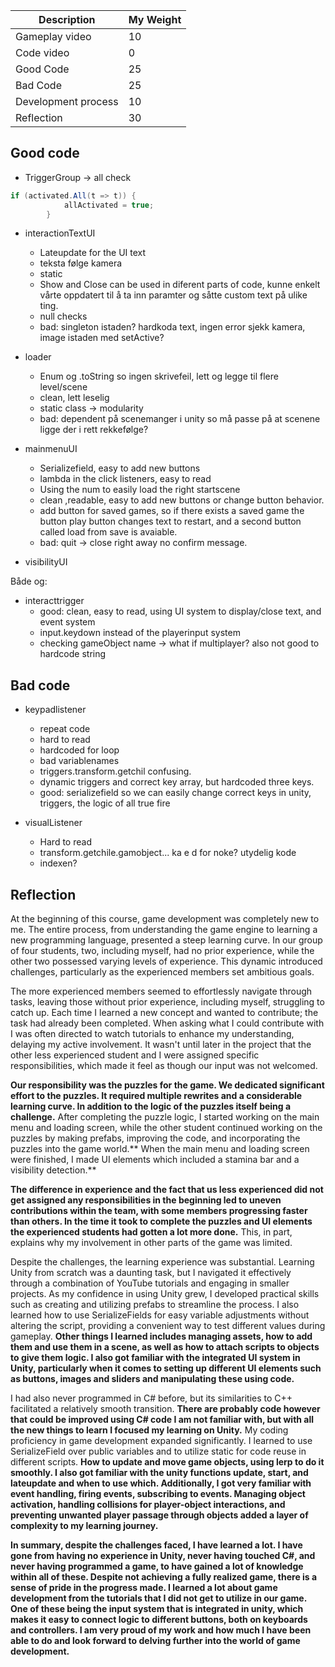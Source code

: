 |Description | My Weight |
|----|----|
|Gameplay video | 10 |
|Code video | 0 |
|Good Code  | 25 |
|Bad Code | 25 |
|Development process | 10 |
|Reflection | 30 |

## Good code
- TriggerGroup -> all check

```cs
if (activated.All(t => t)) {
            allActivated = true;
        }
```

- interactionTextUI
    - Lateupdate for the UI text
    - teksta følge kamera
    - static
    - Show and Close can be used in diferent parts of code, kunne enkelt vårte oppdatert til å ta inn paramter og såtte custom text på ulike ting.
    - null checks
    - bad: singleton istaden? hardkoda text, ingen error sjekk kamera, image istaden med setActive?
  
- loader
    - Enum og .toString so ingen skrivefeil, lett og legge til flere level/scene
    - clean, lett leselig
    - static class -> modularity
    - bad: dependent på scenemanger i unity so må passe på at scenene ligge der i rett rekkefølge?
  
- mainmenuUI
    - Serializefield, easy to add new buttons
    - lambda in the click listeners, easy to read
    - Using the num to easily load the right startscene
    - clean ,readable, easy to add new buttons or change button behavior.
    - add button for saved games, so if there exists a saved game the button play button
      changes text to restart, and a second button called load from save is avaiable.
    - bad: quit -> close right away no confirm message.
 
- visibilityUI


Både og:
- interacttrigger
    - good: clean, easy to read, using UI system to display/close text, and event system
    - input.keydown instead of the playerinput system
    - checking gameObject name -> what if multiplayer? also not good to hardcode string

## Bad code
   
- keypadlistener
    - repeat code
    - hard to read
    - hardcoded for loop
    - bad variablenames
    - triggers.transform.getchil confusing.
    - dynamic triggers and correct key array, but hardcoded three keys.
    - good: serializefield so we can easily change correct keys in unity, triggers, the logic of all true fire
  
- visualListener
    - Hard to read
    - transform.getchile.gamobject... ka e d for noke? utydelig kode
    - indexen?

## Reflection
At the beginning of this course, game development was completely new to me. The entire process, from understanding the game engine to learning a new programming language, presented a steep learning curve. In our group of four students, two, including myself, had no prior experience, while the other two possessed varying levels of experience. This dynamic introduced challenges, particularly as the experienced members set ambitious goals.

The more experienced members seemed to effortlessly navigate through tasks, leaving those without prior experience, including myself, struggling to catch up. Each time I learned a new concept and wanted to contribute; the task had already been completed. When asking what I could contribute with I was often directed to watch tutorials to enhance my understanding, delaying my active involvement. It wasn't until later in the project that the other less experienced student and I were assigned specific responsibilities, which made it feel as though our input was not welcomed. 

**Our responsibility was the puzzles for the game. We dedicated significant effort to the puzzles. It required multiple rewrites and a considerable learning curve.  In addition to the logic of the puzzles itself being a challenge.** After completing the puzzle logic, I started working on the main menu and loading screen, while the other student continued working on the puzzles by making prefabs, improving the code, and incorporating the puzzles into the game world.** When the main menu and loading screen were finished, I made UI elements which included a stamina bar and a visibility detection.**

**The difference in experience and the fact that us less experienced did not get assigned any responsibilities in the beginning led to uneven contributions within the team, with some members progressing faster than others. In the time it took to complete the puzzles and UI elements the experienced students had gotten a lot more done.** This, in part, explains why my involvement in other parts of the game was limited. 

Despite the challenges, the learning experience was substantial. Learning Unity from scratch was a daunting task, but I navigated it effectively through a combination of YouTube tutorials and engaging in smaller projects. As my confidence in using Unity grew, I developed practical skills such as creating and utilizing prefabs to streamline the process. I also learned how to use SerializeFields for easy variable adjustments without altering the script, providing a convenient way to test different values during gameplay. **Other things I learned includes managing assets, how to add them and use them in a scene, as well as how to attach scripts to objects to give them logic. I also got familiar with the integrated UI system in Unity, particularly when it comes to setting up different UI elements such as buttons, images and sliders and manipulating these using code.**

I had also never programmed in C# before, but its similarities to C++ facilitated a relatively smooth transition. **There are probably code however that could be improved using C# code I am not familiar with, but with all the new things to learn I focused my learning on Unity.**  My coding proficiency in game development expanded significantly.  I learned to use SerializeField over public variables and to utilize static for code reuse in different scripts. **How to update and move game objects, using lerp to do it smoothly. I also got familiar with the unity functions update, start, and lateupdate and when to use which.  Additionally, I got very familiar with event handling, firing events, subscribing to events. Managing object activation, handling collisions for player-object interactions, and preventing unwanted player passage through objects added a layer of complexity to my learning journey.**

**In summary, despite the challenges faced, I have learned a lot. I have gone from having no experience in Unity, never having touched C#, and never having programmed a game, to have gained a lot of knowledge within all of these. Despite not achieving a fully realized game, there is a sense of pride in the progress made. I learned a lot about game development from the tutorials that I did not get to utilize in our game. One of these being the input system that is integrated in unity, which makes it easy to connect logic to different buttons, both on keyboards and controllers. I am very proud of my work and how much I have been able to do and look forward to delving further into the world of game development.**



